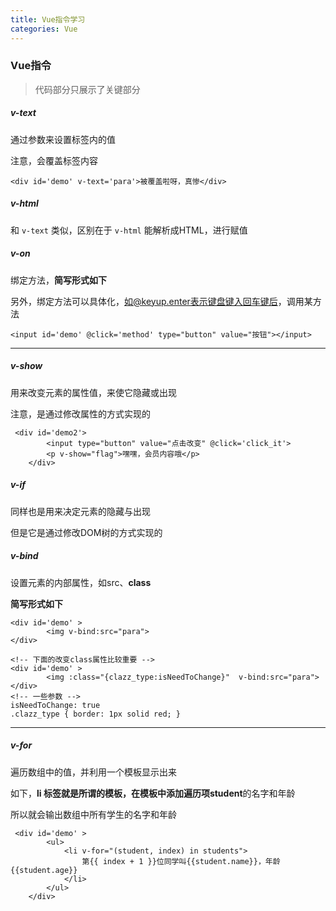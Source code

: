 ```yaml
---
title: Vue指令学习
categories: Vue
---
```


### Vue指令

> 代码部分只展示了关键部分

##### v-text

通过参数来设置标签内的值

注意，会覆盖标签内容

```vue
<div id='demo' v-text='para'>被覆盖啦呀，真惨</div> 
```



##### v-html

和 `v-text` 类似，区别在于 `v-html` 能解析成HTML，进行赋值

##### v-on

绑定方法，**简写形式如下**

另外，绑定方法可以具体化，如@keyup.enter表示键盘键入回车键后，调用某方法

```vue
<input id='demo' @click='method' type="button" value="按钮"></input> 
```

------

##### v-show

用来改变元素的属性值，来使它隐藏或出现

注意，是通过修改属性的方式实现的

```vue
 <div id='demo2'>
        <input type="button" value="点击改变" @click='click_it'> 
        <p v-show="flag">嘿嘿，会员内容哦</p>   
    </div>
```



##### v-if

同样也是用来决定元素的隐藏与出现

但是它是通过修改DOM树的方式实现的



##### v-bind

设置元素的内部属性，如src、**class**

**简写形式如下**

```vue
<div id='demo' >
        <img v-bind:src="para">
</div>

<!-- 下面的改变class属性比较重要 -->
<div id='demo' >
        <img :class="{clazz_type:isNeedToChange}"  v-bind:src="para">
</div>
<!-- 一些参数 -->
isNeedToChange: true
.clazz_type { border: 1px solid red; }
```

------

##### v-for

遍历数组中的值，并利用一个模板显示出来

如下，**li **标签就是所谓的模板，在模板中添加**遍历项student**的名字和年龄

所以就会输出数组中所有学生的名字和年龄

```vue
 <div id='demo' >
        <ul>
            <li v-for="(student, index) in students">
                第{{ index + 1 }}位同学叫{{student.name}}，年龄{{student.age}}
            </li>
        </ul>
    </div>
```

